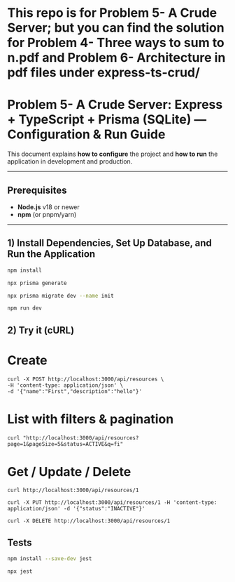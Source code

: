 # This repo is for Problem 5- A Crude Server; but you can find the solution for Problem 4- Three ways to sum to n.pdf and Problem 6- Architecture in pdf files under express-ts-crud/

# Problem 5- A Crude Server: Express + TypeScript + Prisma (SQLite) — Configuration & Run Guide

This document explains **how to configure** the project and **how to run** the application in development and
production.

---

## Prerequisites

- **Node.js** v18 or newer
- **npm** (or pnpm/yarn)

---

## 1) Install Dependencies, Set Up Database, and Run the Application

```bash
npm install
```

```bash
npx prisma generate
```

```bash
npx prisma migrate dev --name init
```

```bash
npm run dev
```

## 2) Try it (cURL)

# Create

```
curl -X POST http://localhost:3000/api/resources \
-H 'content-type: application/json' \
-d '{"name":"First","description":"hello"}'
```

# List with filters & pagination

```
curl "http://localhost:3000/api/resources?page=1&pageSize=5&status=ACTIVE&q=fi"
```

# Get / Update / Delete

```
curl http://localhost:3000/api/resources/1
```

```aiignore
curl -X PUT http://localhost:3000/api/resources/1 -H 'content-type: application/json' -d '{"status":"INACTIVE"}'
```

```aiignore
curl -X DELETE http://localhost:3000/api/resources/1
```

## Tests

```bash
npm install --save-dev jest
```

```bash
npx jest
```